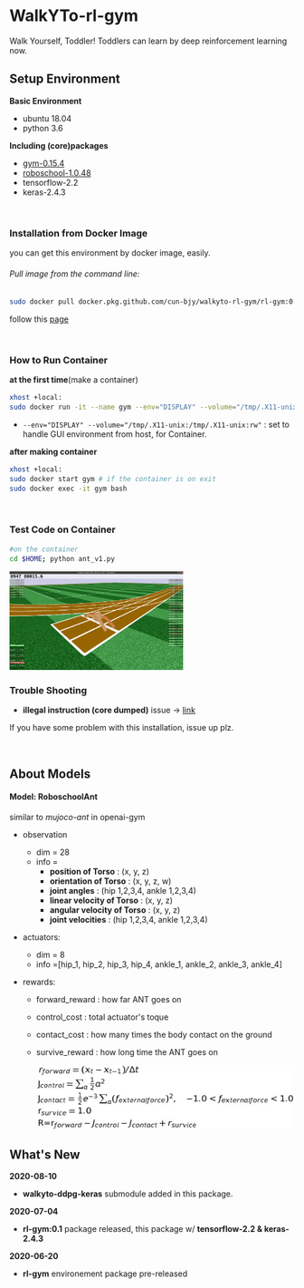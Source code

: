 # WalkYTo-rl-gym

Walk Yourself, Toddler! Toddlers can learn by deep reinforcement learning now.



## Setup Environment

**Basic Environment**

- ubuntu 18.04
- python 3.6

**Including (core)packages**

- [gym-0.15.4](https://github.com/openai/gym)
- [roboschool-1.0.48](https://github.com/openai/roboschool)
- tensorflow-2.2
- keras-2.4.3

</br>

### Installation from Docker Image

you can get this environment by docker image, easily.

###### Pull image from the command line:

```bash
sudo docker pull docker.pkg.github.com/cun-bjy/walkyto-rl-gym/rl-gym:0.1
```

follow this [page](https://github.com/CUN-bjy/WalkYTo-rl-gym/packages/278485)

</br>

### How to Run Container

**at the first time**(make a container)

```bash
xhost +local:
sudo docker run -it --name gym --env="DISPLAY" --volume="/tmp/.X11-unix:/tmp/.X11-unix:rw" docker.pkg.github.com/cun-bjy/walkyto-rl-gym/rl-gym:0.1
```

- `--env="DISPLAY" --volume="/tmp/.X11-unix:/tmp/.X11-unix:rw"`
  : set to handle GUI environment from host, for Container.

**after making container**

```bash
xhost +local:
sudo docker start gym # if the container is on exit
sudo docker exec -it gym bash
```

</br>

### Test Code on Container

```bash
#on the container
cd $HOME; python ant_v1.py
```



<img src="./img/ant_v1.png" style="zoom:30%;" />

</br>

### Trouble Shooting

- **illegal instruction (core dumped)** issue -> [link](https://github.com/CUN-bjy/WalkYTo-rl-gym/issues/5)

If you have some problem with this installation, issue up plz.


</br>

## About Models

#### Model: RoboschoolAnt

similar to  *mujoco-ant* in openai-gym

- observation

  - dim = 28
  - info = 
    - **position of Torso** : (x, y, z)
    - **orientation of Torso** : (x, y, z, w)
    - **joint angles** : (hip 1,2,3,4, ankle 1,2,3,4)
    - **linear velocity of Torso** : (x, y, z)
    - **angular velocity of Torso** : (x, y, z)
    - **joint velocities** : (hip 1,2,3,4, ankle 1,2,3,4)

- actuators:

  - dim = 8
  - info =[hip_1, hip_2, hip_3, hip_4, ankle_1, ankle_2, ankle_3, ankle_4]

- rewards:

  - forward_reward : how far ANT goes on

  - control_cost : total actuator's toque

  - contact_cost : how many times the body contact on the ground

  - survive_reward : how long time the ANT goes on

    

    <p align="center"><img src="./img/render1.png"/></p>



## What's New

**2020-08-10**

- **walkyto-ddpg-keras** submodule added in this package.

**2020-07-04**

- **rl-gym:0.1** package released, this package w/ **tensorflow-2.2 & keras-2.4.3**

**2020-06-20** 

- **rl-gym** environement package pre-released

